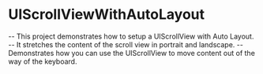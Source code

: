 UIScrollViewWithAutoLayout
==========================

-- This project demonstrates how to setup a UIScrollView with Auto Layout.
-- It stretches the content of the scroll view in portrait and landscape.
-- Demonstrates how you can use the UIScrollView to move content out of the way of the keyboard.
